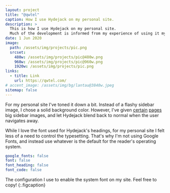 ```yaml
---
layout: project
title: "@qwtel"
caption: How I use Hydejack on my personal site.
description: >
  This is how I use Hydejack on my personal site. 
  Much of the development is informed from my experience of using it myself, creating a tight feedback loop.
date: 1 Jun 2020
image:
  path: /assets/img/projects/pic.png
  srcset:
    480w: /assets/img/projects/pic@480w.png
    960w: /assets/img/projects/pic@960w.png
    1920w: /assets/img/projects/pic.png
links:
  - title: Link
    url: https://qwtel.com/
# accent_image: /assets/img/bg/lantau@3840w.jpeg
sitemap: false
---
```


For my personal site I've toned it down a bit. Instead of a flashy sidebar image, I chose a solid background color.
However, I've given [certain](https://qwtel.com/projects/ducky-hunting/) [pages](https://qwtel.com/projects/blocky-blocks/) big sidebar images, and let Hydejack blend back to normal when the user navigates away.

While I love the font used for Hydejack's headings, for my personal site I felt less of a need to control the typesetting.
That's why I'm not using Google Fonts, and instead use whatever is the default for the reader's operating system.

```yml
google_fonts: false
font: false
font_heading: false
font_code: false
```

The configuration I use to enable the system font on my site. Feel free to copy!
{:.figcaption}
